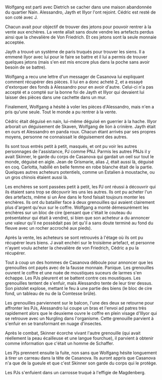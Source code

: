 Wolfgang est parti avec Dietrich se cacher dans une maison abandonnée du
quartier Nain. Alessandro, Jayth et Illyor l'ont rejoint. Cédric est resté de
son coté avec J.

Chacun avait pour objectif de trouver des jetons pour pouvoir rentrer à la
vente aux enchères. La vente allait sans doute vendre les artefacts perdus ainsi
que la chevalière de Von Friedrich. Et ces jetons sont la seule monnaie
acceptée.

Jayth a trouvé un système de paris truqués pour trouver les siens. Il a emmené
Ilyor avec lui pour le faire se battre et il lui a permis de trouver quelques
jetons (mais s'en est mis encore plus dans la poche sans avoir besoin de se
battre).

Wolfgang a recu une lettre d'un messager de Casanova lui expliquant comment
récupérer des pièces. Il lui en a donc acheté 2, et a essayé d'extorquer des
fonds à Alessandro pour en avoir d'autre. Celui-ci n'a pas accepté et a compté
sur la bonne foi de Jayth et Illyor qui devaient lui laisser des pièces dans
une cachette dans un mur.

Finalement, Wolfgang a hésité à voler les pièces d'Alessandro, mais n'en a pris
qu'une seule. Tout le monde a pu rentrer à la vente.

Cédric était déguisé en nain, lui-même déguisé en guerrier à la hache. Illyor
arborait un déguisement de Skaven, Wolfgang de lion à crinière. Jayth était en
ours et Alessandro en panda roux. Chacun étant arrivés par ses propres moyens,
personne ne connaissait le déguisement des autres.

Ils sont tous entrés petit à petit, masqués, et ont pu voir les autres
personnages de l'assistance, PJ comme PNJ. Parmis les autres PNJs il y avait
Skinner, le garde du corps de Casanova qui gardait un oeil sur tout le monde,
déguisé en aigle.
Jean de Grismarie, alias J, était aussi là, déguisé en coq. Carlotta, habillé
en belle femme en robe blanche était de la partie. Quelques autres acheteurs
potentiels, comme un Estalien à moustache, ou un gros chinois étaient aussi là.

Les enchères se sont passées petit à petit, les PJ ont réussi à découvrir qui
ils étaient sans trop se découvrir les uns les autres. Ils ont pu acheter l'un
des artefacts, même si un Âne dans le fond faisait toujours monter les
enchères. Ils ont du batailler face à deux grenouilles qui avaient clairement
plus d'argent qu'eux sur le coffre. Wolfgang a monté démesurément les enchères
sur un bloc de cire (pensant que c'était le couteau du présentateur qui était
à vendre), si bien que son acheteur a du annoncer une valeur qu'il ne possèdait
pas (et qu'il a sans doute terminé au fond du fleuve avec un rocher accroché
aux pieds).

Après la vente, les acheteurs se sont retrouvés à l'étage où ils ont pu
récupérer leurs biens. J avait enchéri sur le troisième artefact, et personne
n'ayant voulu acheter la chevalière de von Friedrich, Cédric a pu la récupérer.

Tout à coup un des hommes de Casanova déboule pour annoncer que les grenouilles
ont payés avec de la fausse monnaie. Panique. Les grenouilles ouvrent le coffre
et une nuée de moustiques suceurs de larmes s'en échappe. Les PJs pleurent et se
battent contre ces moustiques. Les grenouilles tentent de s'enfuir, mais
Alessandro tente de leur tirer dessus. Son pistolet explose, mettant le feu
à une partie des biens (le bloc de cire fond, un tableau de nu de la Comtesse
brûle).

Les grenouilles parviennent sur le balcon, l'une des deux se retourne pour
affronter les PJs, Alessandro lui coupe un bras et l'envoi ad patres très
rapidement alors que le deuxieme ouvre le coffre en plein visage d'Illyor qui
se retrouve avec un Nurgling dans l'organisme. Cette grenouille parvient
à s'enfuir en se transformant en nuage d'insectes.

Après le combat, Skinner écorche vivant l'autre grenouille (qui avait
réellement la peau écailleuse et une langue fourchue), il parvient à obtenir
comme information que c'était un homme de Schaffer.

Les Pjs prennent ensuite la fuite, non sans que Wolfgang hésite longuement
à tirer un carreau dans la tête de Casanova. Ils auront appris que Casanova n'a
que de la gueule et que c'est Skinner son garde du corps qui le protège.

Les PJs s'enfuient dans un carrosse truqué à l'effigie de Magdenberg.
